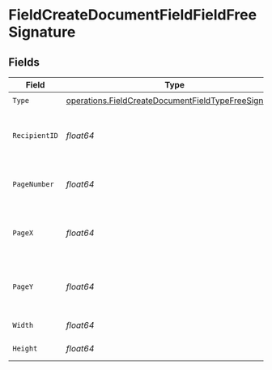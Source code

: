 # FieldCreateDocumentFieldFieldFreeSignature


## Fields

| Field                                                                                                                        | Type                                                                                                                         | Required                                                                                                                     | Description                                                                                                                  |
| ---------------------------------------------------------------------------------------------------------------------------- | ---------------------------------------------------------------------------------------------------------------------------- | ---------------------------------------------------------------------------------------------------------------------------- | ---------------------------------------------------------------------------------------------------------------------------- |
| `Type`                                                                                                                       | [operations.FieldCreateDocumentFieldTypeFreeSignature](../../models/operations/fieldcreatedocumentfieldtypefreesignature.md) | :heavy_check_mark:                                                                                                           | N/A                                                                                                                          |
| `RecipientID`                                                                                                                | *float64*                                                                                                                    | :heavy_check_mark:                                                                                                           | The ID of the recipient to create the field for.                                                                             |
| `PageNumber`                                                                                                                 | *float64*                                                                                                                    | :heavy_check_mark:                                                                                                           | The page number the field will be on.                                                                                        |
| `PageX`                                                                                                                      | *float64*                                                                                                                    | :heavy_check_mark:                                                                                                           | The X coordinate of where the field will be placed.                                                                          |
| `PageY`                                                                                                                      | *float64*                                                                                                                    | :heavy_check_mark:                                                                                                           | The Y coordinate of where the field will be placed.                                                                          |
| `Width`                                                                                                                      | *float64*                                                                                                                    | :heavy_check_mark:                                                                                                           | The width of the field.                                                                                                      |
| `Height`                                                                                                                     | *float64*                                                                                                                    | :heavy_check_mark:                                                                                                           | The height of the field.                                                                                                     |